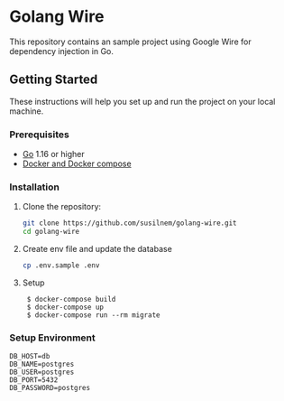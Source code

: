 # Golang Wire

This repository contains an sample project using Google Wire for dependency injection in Go.

## Getting Started

These instructions will help you set up and run the project on your local machine.

### Prerequisites

- [Go](https://golang.org/dl/) 1.16 or higher
- [Docker and Docker compose](https://docs.docker.com/engine/install/)

### Installation

1. Clone the repository:
    ```sh
    git clone https://github.com/susilnem/golang-wire.git
    cd golang-wire
    ```

2. Create env file and update the database
    ```sh
    cp .env.sample .env
    ```
3. Setup
    ```
     $ docker-compose build
     $ docker-compose up
     $ docker-compose run --rm migrate
    ```

### Setup Environment
```
DB_HOST=db
DB_NAME=postgres
DB_USER=postgres
DB_PORT=5432
DB_PASSWORD=postgres
```
